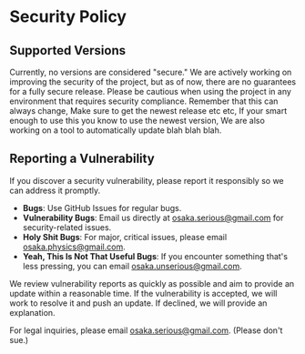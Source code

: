 # Security Policy

## Supported Versions

Currently, no versions are considered "secure." We are actively working on improving the security of the project, but as of now, there are no guarantees for a fully secure release. Please be cautious when using the project in any environment that requires security compliance.
Remember that this can always change, Make sure to get the newest release etc etc, If your smart enough to use this you know to use the newest version, We are also working on a tool to automatically update blah blah blah.

## Reporting a Vulnerability

If you discover a security vulnerability, please report it responsibly so we can address it promptly.

- **Bugs**: Use GitHub Issues for regular bugs.
- **Vulnerability Bugs**: Email us directly at [osaka.serious@gmail.com](mailto:osaka.serious@gmail.com) for security-related issues.
- **Holy Shit Bugs**: For major, critical issues, please email [osaka.physics@gmail.com](mailto:osaka.physics@gmail.com).
- **Yeah, This Is Not That Useful Bugs**: If you encounter something that's less pressing, you can email [osaka.unserious@gmail.com](mailto:osaka.unserious@gmail.com).

We review vulnerability reports as quickly as possible and aim to provide an update within a reasonable time. If the vulnerability is accepted, we will work to resolve it and push an update. If declined, we will provide an explanation.

For legal inquiries, please email [osaka.serious@gmail.com](mailto:osaka.serious@gmail.com). (Please don't sue.)
